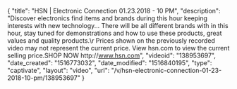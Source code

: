 {
    "title": "HSN | Electronic Connection 01.23.2018 - 10 PM",
    "description": "Discover electronics find items and brands during this hour keeping interests with new technology... There will be all different brands with in this hour, stay tuned for demonstrations and how to use these products, great values and quality products.\r Prices shown on the previously recorded video may not represent the current price.  View hsn.com to view the current selling price.SHOP NOW http:\/\/www.hsn.com",
    "videoid": "138953697",
    "date_created": "1516773032",
    "date_modified": "1516840195",
    "type": "captivate",
    "layout": "video",
    "url": "\/v\/hsn-electronic-connection-01-23-2018-10-pm\/138953697"
}